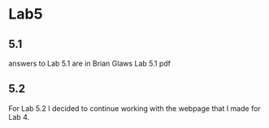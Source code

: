 # Lab5

## 5.1 

answers to Lab 5.1 are in Brian Glaws Lab 5.1 pdf

## 5.2

For Lab 5.2 I decided to continue working with the webpage that I made for Lab 4.
